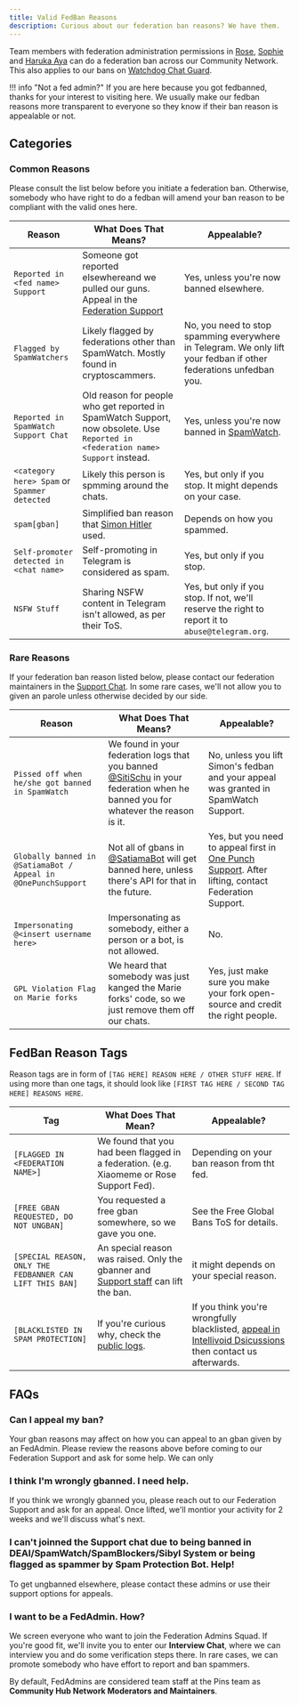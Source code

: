 ```yaml
---
title: Valid FedBan Reasons
description: Curious about our federation ban reasons? We have them.
---
```


Team members with federation administration permissions in [Rose](https://t.me/MissRose_bot), [Sophie](https://t.me/rSophieBot) and [Haruka Aya](https://t.me/HarukaAyaBot) can do a federation ban across our Community Network. This also applies to our bans on [Watchdog Chat Guard](https://t.me/WatchdogChatGuard_bot).

!!! info "Not a fed admin?"
    If you are here because you got fedbanned, thanks for your interest to visiting here. We usually make our fedban
    reasons more transparent to everyone so they know if their ban reason is appealable or not.

## Categories

### Common Reasons

Please consult the list below before you initiate a federation ban. Otherwise, somebody who have right to do a fedban will amend your ban reason to be compliant with the valid ones here.

| Reason | What Does That Means? | Appealable?|
| ----- | ----- | ----- |
| `Reported in <fed name> Support` | Someone got reported elsewhereand we pulled our guns. Appeal in the [Federation Support](./support.md) | Yes, unless you're now banned elsewhere. |
| `Flagged by SpamWatchers` | Likely flagged by federations other than SpamWatch. Mostly found in cryptoscammers. | No, you need to stop spamming everywhere in Telegram. We only lift your fedban if other federations unfedban you. |
| `Reported in SpamWatch Support Chat` | Old reason for people who get reported in SpamWatch Support, now obsolete. Use `Reported in <federation name> Support` instead. | Yes, unless you're now banned in [SpamWatch](https://t.me/SpamWatch). |
| `<category here> Spam` or `Spammer detected` | Likely this person is spmming around the chats. | Yes, but only if you stop. It might depends on your case. |
| `spam[gban]` | Simplified ban reason that [Simon Hitler](https://t.me/SitiSchu) used. | Depends on how you spammed.
| `Self-promoter detected in <chat name>` | Self-promoting in Telegram is considered as spam. | Yes, but only if you stop.
| `NSFW Stuff` | Sharing NSFW content in Telegram isn't allowed, as per their ToS. | Yes, but only if you stop. If not, we'll reserve the right to report it to `abuse@telegram.org`.

### Rare Reasons

If your federation ban reason listed below, please contact our federation maintainers in the [Support Chat](../support.md/#contact-support). In some rare cases, we'll not allow you to given an parole unless otherwise decided by our side.

| Reason | What Does That Means? | Appealable? |
| ----- | ----- | ----- |
| `Pissed off when he/she got banned in SpamWatch` | We found in your federation logs that you banned [@SitiSchu](https://t.me/SitiSchu) in your federation when he banned you for whatever the reason is it. | No, unless you lift Simon's fedban and your appeal was granted in SpamWatch Support. |
| `Globally banned in @SatiamaBot / Appeal in @OnePunchSupport` | Not all of gbans in [@SatiamaBot](https://t.me/SatiamaBot) will get banned here, unless there's API for that in the future. | Yes, but you need to appeal first in [One Punch Support](https://t.me/OnePunchSupport). After lifting, contact Federation Support. |
| `Impersonating @<insert username here>` | Impersonating as somebody, either a person or a bot, is not allowed. | No. |
| `GPL Violation Flag on Marie forks` | We heard that somebody was just kanged the Marie forks' code, so we just remove them off our chats. | Yes, just make sure you make your fork open-source and credit the right people. |

## FedBan Reason Tags

Reason tags are in form of `[TAG HERE] REASON HERE / OTHER STUFF HERE`. If using more than one tags, it should look like `[FIRST TAG HERE / SECOND TAG HERE]
REASONS HERE`.

| Tag | What Does That Mean? | Appealable? |
| ----- | ----- | ----- |
| `[FLAGGED IN <FEDERATION NAME>]` | We found that you had been flagged in a federation. (e.g. Xiaomeme or Rose Support Fed). | Depending on your ban reason from tht fed. |
| `[FREE GBAN REQUESTED, DO NOT UNGBAN]` | You requested a free gban somewhere, so we gave you one. | See the Free Global Bans ToS for details. |
| `[SPECIAL REASON, ONLY THE FEDBANNER CAN LIFT THIS BAN]` | An special reason was raised. Only the gbanner and [Support staff](https://t.me/ThePinsTeamSupport) can lift the ban. | it might depends on your special reason.
| `[BLACKLISTED IN SPAM PROTECTION]` | If you're curious why, check the [public logs](https://t.me/SpamProtectionLogs). | If you think you're wrongfully blacklisted, [appeal in Intellivoid Dsicussions](https://t.me/IntellivoidDiscussions) then contact us afterwards.

## FAQs

### Can I appeal my ban?

Your gban reasons may affect on how you can appeal to an gban given by an FedAdmin. Please review the reasons above before coming to our Federation Support and ask for some help. We can only

### I think I'm wrongly gbanned. I need help.

If you think we wrongly gbanned you, please reach out to our Federation Support and ask for an appeal. Once lifted, we'll montior your activity for 2 weeks and we'll discuss what's next.

### I can't joinned the Support chat due to being banned in DEAI/SpamWatch/SpamBlockers/Sibyl System or being flagged as spammer by Spam Protection Bot. Help!

To get ungbanned elsewhere, please contact these admins or use their support options for appeals.

### I want to be a FedAdmin. How?

We screen everyone who want to join the Federation Admins Squad. If you're good fit, we'll invite you to enter our **Interview Chat**, where we can interview you and do some verification steps there. In rare cases, we can promote somebody who have effort to report and ban spammers.

By default, FedAdmins are considered team staff at the Pins team as **Community Hub Network Moderators and Maintainers**.
